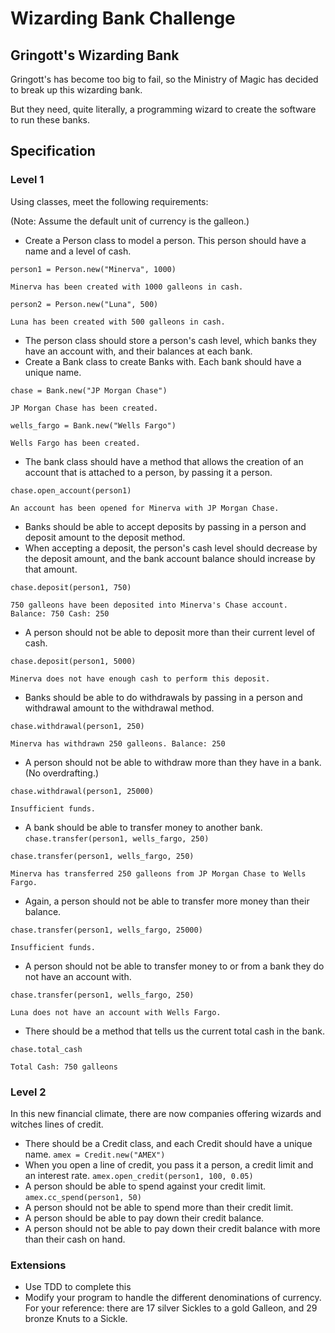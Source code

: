 # Wizarding Bank Challenge

## Gringott's Wizarding Bank 

Gringott's has become too big to fail, so the Ministry of Magic has decided to break up this wizarding bank.

But they need, quite literally, a programming wizard to create the software to run these banks. 

## Specification

### Level 1

Using classes, meet the following requirements:

(Note: Assume the default unit of currency is the galleon.)

* Create a Person class to model a person. This person should have a name and a level of cash.
````
person1 = Person.new("Minerva", 1000)

Minerva has been created with 1000 galleons in cash.

person2 = Person.new("Luna", 500)

Luna has been created with 500 galleons in cash.
````

* The person class should store a person's cash level, which banks they have an account with, and their balances at each bank.
* Create a Bank class to create Banks with. Each bank should have a unique name. 

````
chase = Bank.new("JP Morgan Chase")

JP Morgan Chase has been created.

wells_fargo = Bank.new("Wells Fargo")

Wells Fargo has been created.
````

* The bank class should have a method that allows the creation of an account that is attached to a person, by passing it a person. 

````
chase.open_account(person1)

An account has been opened for Minerva with JP Morgan Chase.

````
* Banks should be able to accept deposits by passing in a person and deposit amount to the deposit method.
* When accepting a deposit, the person's cash level should decrease by the deposit amount, and the bank account balance should increase by that amount.
````
chase.deposit(person1, 750)

750 galleons have been deposited into Minerva's Chase account. Balance: 750 Cash: 250 
````


* A person should not be able to deposit more than their current level of cash.

````
chase.deposit(person1, 5000)

Minerva does not have enough cash to perform this deposit.

````

* Banks should be able to do withdrawals by passing in a person and withdrawal amount to the withdrawal method. 

````
chase.withdrawal(person1, 250)

Minerva has withdrawn 250 galleons. Balance: 250
````
* A person should not be able to withdraw more than they have in a bank. (No overdrafting.)

````
chase.withdrawal(person1, 25000)

Insufficient funds.
````


* A bank should be able to transfer money to another bank. `chase.transfer(person1, wells_fargo, 250)`

````
chase.transfer(person1, wells_fargo, 250)

Minerva has transferred 250 galleons from JP Morgan Chase to Wells Fargo.
````

* Again, a person should not be able to transfer more money than their balance.

````
chase.transfer(person1, wells_fargo, 25000)

Insufficient funds.
````

* A person should not be able to transfer money to or from a bank they do not have an account with.

````
chase.transfer(person1, wells_fargo, 250)

Luna does not have an account with Wells Fargo.
````

* There should be a method that tells us the current total cash in the bank.

````
chase.total_cash

Total Cash: 750 galleons
````

### Level 2

In this new financial climate, there are now companies offering wizards and witches lines of credit.

* There should be a Credit class, and each Credit should have a unique name. `amex = Credit.new("AMEX")`
* When you open a line of credit, you pass it a person, a credit limit and an interest rate. `amex.open_credit(person1, 100, 0.05)`
* A person should be able to spend against your credit limit. `amex.cc_spend(person1, 50)`
* A person should not be able to spend more than their credit limit.
* A person should be able to pay down their credit balance. 
* A person should not be able to pay down their credit balance with more than their cash on hand.


### Extensions
* Use TDD to complete this
* Modify your program to handle the different denominations of currency. For your reference: there are 17 silver Sickles 
to a gold Galleon, and 29 bronze Knuts to a Sickle.
